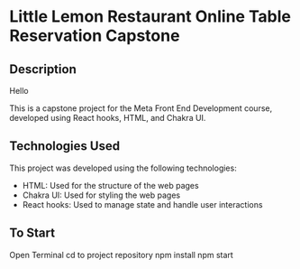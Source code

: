 # Little Lemon Restaurant Online Table Reservation Capstone

## Description
Hello

This is a capstone project for the Meta Front End Development course, 
developed using React hooks, HTML, and Chakra UI.


## Technologies Used
This project was developed using the following technologies: 

- HTML: Used for the structure of the web pages
- Chakra UI: Used for styling the web pages
- React hooks: Used to manage state and handle user interactions

## To Start
Open  Terminal
cd to project repository
npm install
npm start



